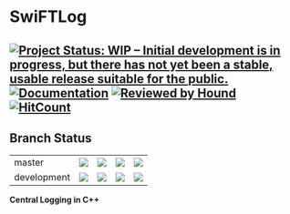 # SwiFTLog 

[![Project Status: WIP – Initial development is in progress, but there has not yet been a stable, usable release suitable for the public.](https://www.repostatus.org/badges/latest/wip.svg)](https://www.repostatus.org/#wip) [![Documentation](https://codedocs.xyz/sayantanroy47/LoggerCpp.svg)](https://codedocs.xyz/sayantanroy47/LoggerCpp/) [![Reviewed by Hound](https://img.shields.io/badge/Reviewed_by-Hound-8E64B0.svg)](https://houndci.com) [![HitCount](http://hits.dwyl.com/sayantanroy47/LoggerCpp.svg)](http://hits.dwyl.com/sayantanroy47/LoggerCpp) 
-------------
Branch Status
-------------
<b>
<table>
    <tr>
        <td>
            master 
        </td>
        <td>
           <a href="https://travis-ci.com/sayantanroy47/LoggerCpp/"><img src="https://travis-ci.com/sayantanroy47/LoggerCpp.svg?branch=master"></a>
        </td>
        <td>
             <a href="https://ci.appveyor.com/project/sayantanroy47/loggercpp/branch/master"><img src="https://ci.appveyor.com/api/projects/status/s0yie9ahhsj2m2hj/branch/master?svg=true"></a>
        </td>  
        <td> 
            <a href="https://github.com/sayantanroy47/LoggerCpp/actions?query=workflow%3Amaster%3ACI"><img src="https://github.com/sayantanroy47/LoggerCpp/workflows/master:CI/badge.svg?branch=master"></a>           
        </td>
         <td> 
            <a href="https://app.circleci.com/pipelines/github/sayantanroy47/LoggerCpp?branch=master"><img src="https://img.shields.io/circleci/build/gh/sayantanroy47/LoggerCpp?logo=circleci&style=plastic"></a>           
        </td>      
    </tr>
    <tr>
        <td>
            development
        </td>
        <td> <a href="https://travis-ci.com/sayantanroy47/LoggerCpp/"><img src="https://travis-ci.com/sayantanroy47/LoggerCpp.svg?branch=development"></a>
        </td>
        <td>
             <a href="https://ci.appveyor.com/project/sayantanroy47/loggercpp/branch/development"><img src="https://ci.appveyor.com/api/projects/status/s0yie9ahhsj2m2hj/branch/development?svg=true"></a>
        </td>   
        <td> 
            <a href="https://github.com/sayantanroy47/LoggerCpp/actions?query=workflow%3Adevelopment%3ACI"><img src="https://github.com/sayantanroy47/LoggerCpp/workflows/development:CI/badge.svg?branch=development"></a>           
        </td>        
        <td> 
            <a href="https://app.circleci.com/pipelines/github/sayantanroy47/LoggerCpp?branch=development"><img src="https://img.shields.io/circleci/build/gh/sayantanroy47/LoggerCpp/development?logo=circleci&style=plastic"></a>           
        </td>   
    </tr>
</table



Central Logging in C++
